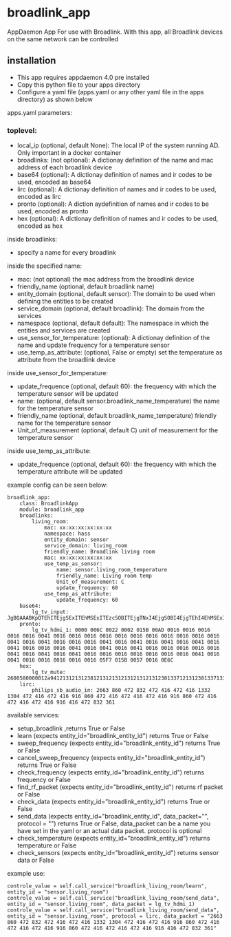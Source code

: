 # broadlink_app

AppDaemon App For use with Broadlink. With this app, all Broadlink devices on the same network can be controlled

## installation
- This app requires appdaemon 4.0 pre installed
- Copy this python file to your apps directory
- Configure a yaml file (apps.yaml or any other yaml file in the apps directory) as shown below

apps.yaml parameters:
### toplevel:
- local_ip (optional, default None): The local IP of the system running AD. Only important in a docker container
- broadlinks: (not optional): A dictionay definition of the name and mac address of each broadlink device
- base64 (optional): A dictionay definition of names and ir codes to be used, encoded as base64
- lirc (optional): A dictionay definition of names and ir codes to be used, encoded as lirc
- pronto (optional): A diction aydefinition of names and ir codes to be used, encoded as pronto
- hex (optional): A dictionay definition of names and ir codes to be used, encoded as hex

inside broadlinks:
- specify a name for every broadlink

inside the specified name:
- mac: (not optional) the mac address from the broadlink device
- friendly_name (optional, default broadlink name)
- entity_domain (optional, default sensor): The domain to be used when defining the entities to be created
- service_domain (optional, default broadlink): The domain from the services
- namespace (optional, default default): The namespace in which the entities and services are created
- use_sensor_for_temperature: (optional): A dictionay definition of the name and update frequency for a temperature sensor
- use_temp_as_attribute: (optional, False or empty) set the temperature as attribute from the broadlink device

inside use_sensor_for_temperature:
- update_frequence (optional, default 60): the frequency with which the temperature sensor will be updated
- name: (optional, default sensor.broadlink_name_temperature) the name for the temperature sensor
- friendly_name (optional, default broadlink_name_temperature) friendly name for the temperature sensor
- Unit_of_measurement (optional, default C) unit of measurement for the temperature sensor

inside use_temp_as_attribute:
- update_frequence (optional, default 60): the frequency with which the temperature attribute will be updated

example config can be seen below:
```
broadlink_app:
    class: BroadlinkApp
    module: broadlink_app
    broadlinks:
        living_room:
            mac: xx:xx:xx:xx:xx:xx
            namespace: hass
            entity_domain: sensor
            service_domain: living_room
            friendly_name: Broadlink living room
            mac: xx:xx:xx:xx:xx:xx 
            use_temp_as_sensor: 
                name: sensor.living_room_temperature
                friendly_name: Living room temp
                Unit_of_measurement: C 
                update_frequency: 60 
            use_temp_as_attribute:
                update_frequency: 60 
    base64:
        lg_tv_input: JgBQAAABKpQTEhITEjgSExITEhMSExITEzcSOBITEjgTNxI4EjgSOBI4EjgTEhI4EhMSExITEhMTEhITEjgSExI4EjgSOBI4EgAFLgABKkkSAA0FAAAAAAAAAAA=
    pronto:
        lg_tv_hdmi_1: 0000 006C 0022 0002 015B 00AD 0016 0016 0016 0016 0016 0041 0016 0016 0016 0016 0016 0016 0016 0016 0016 0016 0016 0041 0016 0041 0016 0016 0016 0041 0016 0041 0016 0041 0016 0041 0016 0041 0016 0016 0016 0041 0016 0041 0016 0041 0016 0016 0016 0016 0016 0041 0016 0041 0016 0041 0016 0016 0016 0016 0016 0016 0016 0041 0016 0041 0016 0016 0016 0016 0016 05F7 015B 0057 0016 0E6C
    hex:
        lg_tv_mute: 2600580000012a94121312131238121312131213121312131238133712131238133713371238123813371312121312381213121312131213121312381238121313371238123813371200052e00012a4a13000c670001294a12000d05
    lirc:
        philips_sb_audio_in: 2663 860 472 832 472 416 472 416 1332 1304 472 416 472 416 916 860 472 416 472 416 472 416 916 860 472 416 472 416 472 416 916 416 472 832 361
```

available services:
- setup_broadlink                                                 ,returns True or False
- learn                  (expects entity_id="broadlink_entity_id") returns True or False
- sweep_frequency        (expects entity_id="broadlink_entity_id") returns True or False
- cancel_sweep_frequency (expects entity_id="broadlink_entity_id") returns True or False
- check_frequency        (expects entity_id="broadlink_entity_id") returns frequency or False
- find_rf_packet         (expects entity_id="broadlink_entity_id") returns rf packet or False
- check_data             (expects entity_id="broadlink_entity_id") returns True or False
- send_data              (expects entity_id="broadlink_entity_id", data_packet="", protocol = "") returns True or False, data_packet can be a name you have set in the yaml or an actual data packet. protocol is optional
- check_temperature      (expects entity_id="broadlink_entity_id") returns temperature or False
- check_sensors          (expects entity_id="broadlink_entity_id") returns sensor data or False

example use:
```
controle_value = self.call_service("broadlink_living_room/learn", entity_id = "sensor.living_room")
controle_value = self.call_service("broadlink_living_room/send_data", entity_id = "sensor.living_room", data_packet = lg_tv_hdmi_1)
controle_value = self.call_service("broadlink_living_room/send_data", entity_id = "sensor.living_room", protocol = lirc, data_packet = "2663 860 472 832 472 416 472 416 1332 1304 472 416 472 416 916 860 472 416 472 416 472 416 916 860 472 416 472 416 472 416 916 416 472 832 361"
```
